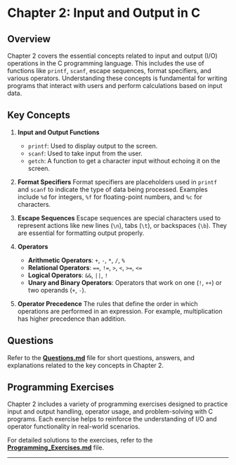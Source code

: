 # Chapter 2: Input and Output in C

## Overview
Chapter 2 covers the essential concepts related to input and output (I/O) operations in the C programming language. This includes the use of functions like `printf`, `scanf`, escape sequences, format specifiers, and various operators. Understanding these concepts is fundamental for writing programs that interact with users and perform calculations based on input data.

## Key Concepts
1. **Input and Output Functions**
   - `printf`: Used to display output to the screen.
   - `scanf`: Used to take input from the user.
   - `getch`: A function to get a character input without echoing it on the screen.

2. **Format Specifiers**
   Format specifiers are placeholders used in `printf` and `scanf` to indicate the type of data being processed. Examples include `%d` for integers, `%f` for floating-point numbers, and `%c` for characters.

3. **Escape Sequences**
   Escape sequences are special characters used to represent actions like new lines (`\n`), tabs (`\t`), or backspaces (`\b`). They are essential for formatting output properly.

4. **Operators**
   - **Arithmetic Operators**: `+`, `-`, `*`, `/`, `%`
   - **Relational Operators**: `==`, `!=`, `>`, `<`, `>=`, `<=`
   - **Logical Operators**: `&&`, `||`, `!`
   - **Unary and Binary Operators**: Operators that work on one (`!`, `++`) or two operands (`+`, `-`).

5. **Operator Precedence**
   The rules that define the order in which operations are performed in an expression. For example, multiplication has higher precedence than addition.

## Questions
Refer to the **[Questions.md](Short-Questions.md)** file for short questions, answers, and explanations related to the key concepts in Chapter 2.

## Programming Exercises
Chapter 2 includes a variety of programming exercises designed to practice input and output handling, operator usage, and problem-solving with C programs. Each exercise helps to reinforce the understanding of I/O and operator functionality in real-world scenarios.

For detailed solutions to the exercises, refer to the **[Programming_Exercises.md](Programing-Exercises.md)** file.

---
